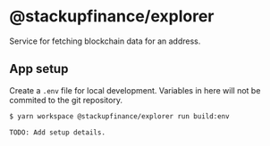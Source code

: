 # @stackupfinance/explorer

Service for fetching blockchain data for an address.

## App setup

Create a `.env` file for local development. Variables in here will not be commited to the git repository.

```bash
$ yarn workspace @stackupfinance/explorer run build:env
```

```
TODO: Add setup details.
```
